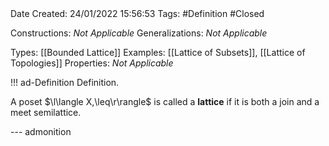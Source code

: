 <br />
<br />

Date Created: 24/01/2022 15:56:53
Tags: #Definition #Closed 

Constructions: _Not Applicable_
Generalizations: _Not Applicable_

Types: [[Bounded Lattice]]
Examples: [[Lattice of Subsets]], [[Lattice of Topologies]]
Properties: _Not Applicable_

!!! ad-Definition Definition.

A poset $\l\langle X,\leq\r\rangle$ is called a **lattice** if it is both a join and a meet semilattice.

--- admonition
